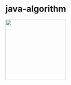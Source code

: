 # java-algorithm
<img
width="200px"
src="https://user-images.githubusercontent.com/53357210/84768444-32b5e180-b00f-11ea-988a-377816de9cdf.jpeg"/>
